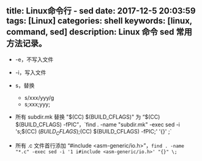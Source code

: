title: Linux命令行 - sed
date: 2017-12-5 20:03:59
tags: [Linux]
categories: shell
keywords: [linux, command, sed]
description: Linux 命令 sed 常用方法记录。
---

* -e，不写入文件
* -i，写入文件
* s，替换
  - s/xxx/yyy/g
  - s;xxx;yyy;

* 所有 subdir.mk 替换 "$(CC) $(BUILD_CFLAGS)" 为 “$(CC) $(BUILD_CFLAGS) -fPIC”，`find . -name "subdir.mk" -exec sed -i 's;$(CC) $(BUILD_CFLAGS);$(CC) $(BUILD_CFLAGS) -fPIC;' '{}' \;`
* 所有 .c 文件首行添加 “#include <asm-generic/io.h>”，`find . -name "*.c" -exec sed -i '1 i#include <asm-generic/io.h>' "{}" \;`
